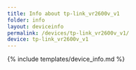 ```yaml
---
title: Info about tp-link_vr2600v_v1
folder: info
layout: deviceinfo
permalink: /devices/tp-link_vr2600v_v1/
device: tp-link_vr2600v_v1
---
```

{% include templates/device_info.md %}
